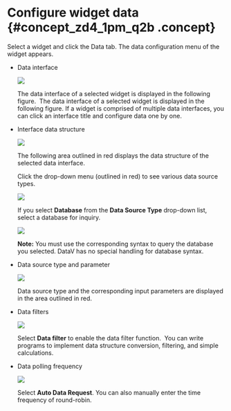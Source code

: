# Configure widget data {#concept_zd4_1pm_q2b .concept}

Select a widget and click the Data tab. The data configuration menu of the widget appears.

-   Data interface

    ![](http://static-aliyun-doc.oss-cn-hangzhou.aliyuncs.com/assets/img/16561/15583456548138_en-US.png)

    The data interface of a selected widget is displayed in the following figure.  The data interface of a selected widget is displayed in the following figure. If a widget is comprised of multiple data interfaces, you can click an interface title and configure data one by one.

-   Interface data structure

    ![](http://static-aliyun-doc.oss-cn-hangzhou.aliyuncs.com/assets/img/16561/15583456548139_en-US.png)

    The following area outlined in red displays the data structure of the selected data interface.

    Click the drop-down menu \(outlined in red\) to see various data source types.

    ![](http://static-aliyun-doc.oss-cn-hangzhou.aliyuncs.com/assets/img/16561/15583456548140_en-US.png)

    If you select **Database** from the **Data Source Type** drop-down list, select a database for inquiry.

    ![](http://static-aliyun-doc.oss-cn-hangzhou.aliyuncs.com/assets/img/16561/15583456548141_en-US.png)

    **Note:** You must use the corresponding syntax to query the database you selected. DataV has no special handling for database syntax.

-   Data source type and parameter

    ![](http://static-aliyun-doc.oss-cn-hangzhou.aliyuncs.com/assets/img/16561/15583456548142_en-US.png)

    Data source type and the corresponding input parameters are displayed in the area outlined in red.

-   Data filters

    ![](http://static-aliyun-doc.oss-cn-hangzhou.aliyuncs.com/assets/img/16561/15583456558143_en-US.png)

    Select **Data filter** to enable the data filter function.  You can write programs to implement data structure conversion, filtering, and simple calculations.

-   Data polling frequency

    ![](http://static-aliyun-doc.oss-cn-hangzhou.aliyuncs.com/assets/img/16561/15583456558144_en-US.png)

    Select **Auto Data Request**. You can also manually enter the time frequency of round-robin.


